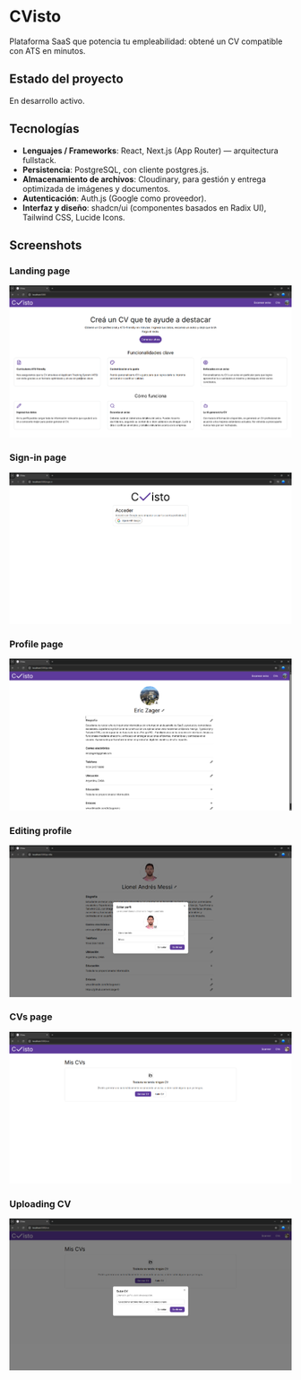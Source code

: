 # CVisto

Plataforma SaaS que potencia tu empleabilidad: obtené un CV compatible con ATS en minutos.

## Estado del proyecto

En desarrollo activo.

## Tecnologías

- **Lenguajes / Frameworks**: React, Next.js (App Router) — arquitectura fullstack.
- **Persistencia**: PostgreSQL, con cliente postgres.js.
- **Almacenamiento de archivos**: Cloudinary, para gestión y entrega optimizada de imágenes y documentos.
- **Autenticación**: Auth.js (Google como proveedor).
- **Interfaz y diseño**: shadcn/ui (componentes basados en Radix UI), Tailwind CSS, Lucide Icons.

## Screenshots

### Landing page

![Landing page](screenshots/landing-page.png)

### Sign-in page

![Sign-in page](screenshots/sign-in.png)

### Profile page

![Profile page](screenshots/profile.png)

### Editing profile

![Editing profile](screenshots/editing-profile.png)

### CVs page

![CVs page](screenshots/cvs.png)

### Uploading CV

![Uploading CV](screenshots/uploading-cv.png)
